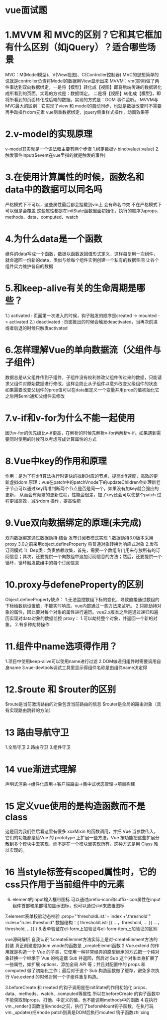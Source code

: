 # vue面试题 
# 1.MVVM 和 MVC的区别？它和其它框加有什么区别（如jQuery）？适合哪些场景
  MVC：M(Model模型)、V(View视图)、C(Controller控制器) MVC的思想简单的说就是controller负责将Model的数据用View显示出来
  MVVM：vm(实例)做了两件事达到双向数据绑定，一是将【模型】转化成【视图】即将后端传递的数据转化成所看到的页面。实现的方式是：数据绑定。
  二是将【视图】转化成【模型】，即将所看到的页面转化成后端的数据。实现的方式是：DOM 事件监听。
  MVVM与MVC最大的区别：它实现了view 和 model的自动同步，也就是数据改变时不需要再手动操作dom元素
  vue侧重数据绑定，jquery侧重样式操作，动画效果等

# 2.v-model的实现原理
  v-model其实就是一个语法糖主要有两个步骤 1.绑定数据v-bind:value(:value) 2.触发事件input($event在vue里指的就是触发的事件)

# 3.在使用计算属性的时候，函数名和data中的数据可以同名吗
  严格模式下不可以，这些属性最后都会挂载到vm上 会有命名冲突 不在严格模式下可以但是会覆盖
  这些属性都是在initState函数里面初始化，执行的顺序为props、methods、data、computed、watch

# 4.为什么data是一个函数
  组件的data写成一个函数，数据以函数返回值形式定义，这样每复用一次组件，就会返回一份新的data，类似与给每个组件实例创建一个私有的数据空间
  让各个组件实力维护各自的数据

# 5.和keep-alive有关的生命周期是哪些？
  1.) activated : 页面第一次进入的时候，钩子触发的顺序是created -> mounted -> activated
  2.) deactivated : 页面推出的时候会触发deactivated，当再次前进或者后退的时候只触发activated

# 6.怎样理解Vue的单向数据流（父组件与子组件）
  数据总是从父组件传到子组件，子组件没有权利修改父组件传过来的数据，只能请求父组件对原始数据进行修改，这样会防止从子组件以意外改变父级组件的状态
  如果需要改变父组件的prop值可以在data里定义一个变量并用prop的值初始化它之后用$emit通知父组件去修改

# 7.v-if和v-for为什么不能一起使用
  因为v-for的优先级比v-if更高，在解析的时候先解析v-for再解析v-if。如果遇到需要同时使用的时候可以考虑写成计算属性的方式
# 8.Vue中key的作用和原理
  作用：是为了在diff算法执行时更快的找到对应的节点，提高diff速度，高效的更新虚拟dom
  原理：vue在patch中的patchVnode下的updateChildren会处理新老子节点可以通过key精准判断两个节点是否是同一个，如果没有加key就会强应的更新，
  从而会有频繁的更新过程，性能会很差，加了key还会可以使整个patch 过程更加高效，减少dom 操作，提高性能

# 9.Vue双向数据绑定的原理(未完成)
  双向数据绑定通过数据劫持 结合 发布订阅者模式实现
  1.数据劫持3.0版本采用proxy 3.0之前采用object.defineProperty 将普通对象转换为响应式对象
  2.发布订阅模式
    1）Dep类：负责依赖收集，首先，需要一个数组专门用来存放所有的订阅信息；其次，还要提供一个向数组中追加订阅信息的方法；然后，还要提供一个循环，循环触发数组中的每个订阅信息

# 10.proxy与defeneProperty的区别
Object.defineProperty缺点：
  1.无法监控数组下标的变化，导致直接通过数组的下标给数组设置值，不能实时响应。vue内部通过一些方法来监听。
  2.只能劫持对象的属性，因此要对每个对象的属性进行遍历。vue2.x版本之后是通过递归和遍历实现对data对象的数据监控
proxy：
  1.可以劫持整个对象，并返回一个新的对象。
  2.有多种劫持操作

# 11.组件中name选项得作用？
  1.项目中使用keep-alive可以使用name进行过滤
  2.DOM做递归组件时需要调用自身name
  3.vue-devtools调试工具里显示得组件名称是由组件name决定得

# 12.$route 和 $router的区别
  $route是当前激活路由的对象包含当前路由的信息 $router是全局的路由对象（具有实现路由跳转的方法）

# 13 路由导航守卫
  1.全局守卫
  2.路由守卫
  3.组件守卫

# 14 vue渐进式理解
  声明式渲染->组件化应用->客户端路由->集中式状态管理->项目构建

# 15 定义vue使用的是构造函数而不是class
  这是因为我们往后看这里有很多 xxxMixin 的函数调用，并把 Vue 当参数传入，它们的功能都是给Vue 
  的 prototype 上扩展一些方法，Vue 按功能把这些扩展分散到多个模块中去实现，而不是在一个模块里实现所有，这种方式是用 Class 
  难以实现的。

# 16 当style标签有scoped属性时，它的css只作用于当前组件中的元素



6. element的input输入框带图标  可以通过prefix-icon和suffix-icon属性在input组件首部和尾部增加显示图标，也可以通过slot来放置图标
<el-input>
   <i slot="prefix" class="el-icon-user"></i>
</el-input>
7.element表单校验动态校验 :prop="'thresholdList.'+ index +'.threshold'"   :rules="rules.threshold"
数据结构：{
    thresholdList: [{
	 ...，threshold, ...
	}{
	...，threshold, ...}]
}
8.表单验证在el-form上加验证与el-form-item上加验证的区别

vue源码解析 自我认识
1.createElemnet方法实际上是对-createElement方法的封装 真正创建虚拟dom vnode的函数是 _createElemnt函数
2.Vue.extend 的作用就是构造一个 Vue 的子类，它使用一种非常经典的原型继承的方式把一个纯对象转换一个继承于 Vue 的构造器 Sub
 并返回，然后对 Sub 这个对象本身扩展了一些属性，如扩展 options、添加全局 API 等；并且对配置中的 props 和 computed 
做了初始化工作；最后对于这个 Sub 构造函数做了缓存，避免多次执行 Vue.extend 的时候对同一个子组件重复构造。

3.beforeCreate 和 rreated 的钩子调用是在initState的作用初始化 props、data、methods、watch、computed等属性 所以在beforeCreate
的钩子函数中不能获取到props、打他、中定义的值，也不能调用methods中的函数
4.在执行vm._render()函数渲染vnode之前，执行了beforeMount钩子函数，在执行玩vm._update()把Vnode patch到真是DOM后执行mouted
钩子函数zhi'xing
